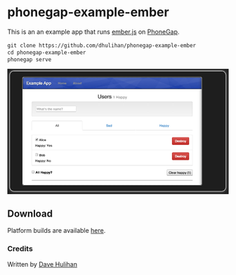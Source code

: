 # phonegap-example-ember

This is an an example app that runs [ember.js](http://emberjs.com/) on [PhoneGap](http://phonegap.com/).

	git clone https://github.com/dhulihan/phonegap-example-ember
	cd phonegap-example-ember
	phonegap serve

![Screenshot](screenshot.png?raw=true)

## Download

Platform builds are available [here](https://build.phonegap.com/apps/983417).

### Credits

Written by [Dave Hulihan](http://www.davehulihan.com)